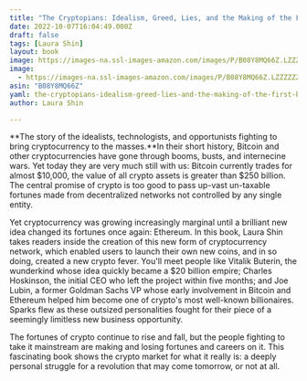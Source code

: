 ```yaml
---
title: "The Cryptopians: Idealism, Greed, Lies, and the Making of the First Big Cryptocurrency Craze"
date: 2022-10-07T16:04:49.000Z
draft: false
tags: [Laura Shin]
layout: book
image: https://images-na.ssl-images-amazon.com/images/P/B08Y8MQ66Z.LZZZZZZZ.jpg
image: 
  - https://images-na.ssl-images-amazon.com/images/P/B08Y8MQ66Z.LZZZZZZZ.jpg
asin: "B08Y8MQ66Z"
yaml: the-cryptopians-idealism-greed-lies-and-the-making-of-the-first-big-cryptocurrency-craze
author: Laura Shin

---
```


**The story of the idealists, technologists, and opportunists fighting to bring cryptocurrency to the masses.**In their short history, Bitcoin and other cryptocurrencies have gone through booms, busts, and internecine wars. Yet today they are very much still with us: Bitcoin currently trades for almost $10,000, the value of all crypto assets is greater than $250 billion. The central promise of crypto is too good to pass up-vast un-taxable fortunes made from decentralized networks not controlled by any single entity.   
  
Yet cryptocurrency was growing increasingly marginal until a brilliant new idea changed its fortunes once again: Ethereum. In this book, Laura Shin takes readers inside the creation of this new form of cryptocurrency network, which enabled users to launch their own new coins, and in so doing, created a new crypto fever. You'll meet people like Vitalik Buterin, the wunderkind whose idea quickly became a $20 billion empire; Charles Hoskinson, the initial CEO who left the project within five months; and Joe Lubin, a former Goldman Sachs VP whose early involvement in Bitcoin and Ethereum helped him become one of crypto's most well-known billionaires. Sparks flew as these outsized personalities fought for their piece of a seemingly limitless new business opportunity.   
  
The fortunes of crypto continue to rise and fall, but the people fighting to take it mainstream are making and losing fortunes and careers on it. This fascinating book shows the crypto market for what it really is: a deeply personal struggle for a revolution that may come tomorrow, or not at all.